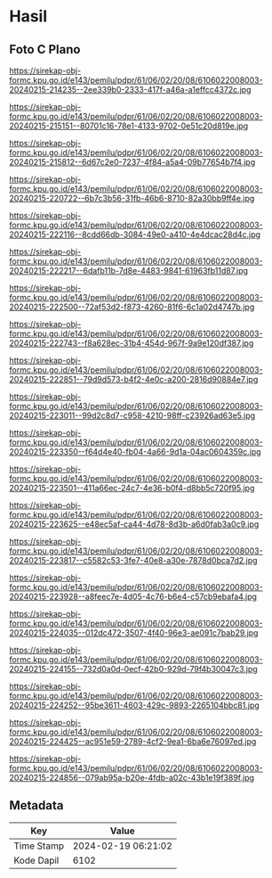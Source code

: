 # Hasil

## Foto C Plano

https://sirekap-obj-formc.kpu.go.id/e143/pemilu/pdpr/61/06/02/20/08/6106022008003-20240215-214235--2ee339b0-2333-417f-a46a-a1effcc4372c.jpg

https://sirekap-obj-formc.kpu.go.id/e143/pemilu/pdpr/61/06/02/20/08/6106022008003-20240215-215151--80701c16-78e1-4133-9702-0e51c20d819e.jpg

https://sirekap-obj-formc.kpu.go.id/e143/pemilu/pdpr/61/06/02/20/08/6106022008003-20240215-215812--6d67c2e0-7237-4f84-a5a4-09b77654b7f4.jpg

https://sirekap-obj-formc.kpu.go.id/e143/pemilu/pdpr/61/06/02/20/08/6106022008003-20240215-220722--6b7c3b56-31fb-46b6-8710-82a30bb9ff4e.jpg

https://sirekap-obj-formc.kpu.go.id/e143/pemilu/pdpr/61/06/02/20/08/6106022008003-20240215-222116--8cdd66db-3084-49e0-a410-4e4dcac28d4c.jpg

https://sirekap-obj-formc.kpu.go.id/e143/pemilu/pdpr/61/06/02/20/08/6106022008003-20240215-222217--6dafb11b-7d8e-4483-9841-61963fb11d87.jpg

https://sirekap-obj-formc.kpu.go.id/e143/pemilu/pdpr/61/06/02/20/08/6106022008003-20240215-222500--72af53d2-f873-4260-81f6-6c1a02d4747b.jpg

https://sirekap-obj-formc.kpu.go.id/e143/pemilu/pdpr/61/06/02/20/08/6106022008003-20240215-222743--f8a628ec-31b4-454d-967f-9a9e120df387.jpg

https://sirekap-obj-formc.kpu.go.id/e143/pemilu/pdpr/61/06/02/20/08/6106022008003-20240215-222851--79d9d573-b4f2-4e0c-a200-2816d90884e7.jpg

https://sirekap-obj-formc.kpu.go.id/e143/pemilu/pdpr/61/06/02/20/08/6106022008003-20240215-223011--99d2c8d7-c958-4210-98ff-c23926ad63e5.jpg

https://sirekap-obj-formc.kpu.go.id/e143/pemilu/pdpr/61/06/02/20/08/6106022008003-20240215-223350--f64d4e40-fb04-4a66-9d1a-04ac0604359c.jpg

https://sirekap-obj-formc.kpu.go.id/e143/pemilu/pdpr/61/06/02/20/08/6106022008003-20240215-223501--411a66ec-24c7-4e36-b0f4-d8bb5c720f95.jpg

https://sirekap-obj-formc.kpu.go.id/e143/pemilu/pdpr/61/06/02/20/08/6106022008003-20240215-223625--e48ec5af-ca44-4d78-8d3b-a6d0fab3a0c9.jpg

https://sirekap-obj-formc.kpu.go.id/e143/pemilu/pdpr/61/06/02/20/08/6106022008003-20240215-223817--c5582c53-3fe7-40e8-a30e-7878d0bca7d2.jpg

https://sirekap-obj-formc.kpu.go.id/e143/pemilu/pdpr/61/06/02/20/08/6106022008003-20240215-223928--a8feec7e-4d05-4c76-b6e4-c57cb9ebafa4.jpg

https://sirekap-obj-formc.kpu.go.id/e143/pemilu/pdpr/61/06/02/20/08/6106022008003-20240215-224035--012dc472-3507-4f40-96e3-ae091c7bab29.jpg

https://sirekap-obj-formc.kpu.go.id/e143/pemilu/pdpr/61/06/02/20/08/6106022008003-20240215-224155--732d0a0d-0ecf-42b0-929d-79f4b30047c3.jpg

https://sirekap-obj-formc.kpu.go.id/e143/pemilu/pdpr/61/06/02/20/08/6106022008003-20240215-224252--95be3611-4603-429c-9893-2265104bbc81.jpg

https://sirekap-obj-formc.kpu.go.id/e143/pemilu/pdpr/61/06/02/20/08/6106022008003-20240215-224425--ac951e59-2789-4cf2-9ea1-6ba6e76097ed.jpg

https://sirekap-obj-formc.kpu.go.id/e143/pemilu/pdpr/61/06/02/20/08/6106022008003-20240215-224856--079ab95a-b20e-4fdb-a02c-43b1e19f389f.jpg


## Metadata

| Key        | Value               |
| ---------- | ------------------- |
| Time Stamp | 2024-02-19 06:21:02 |
| Kode Dapil | 6102                |



